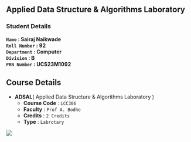 ## Applied Data Structure & Algorithms Laboratory

### Student Details

**`Name` :  Sairaj Naikwade<br>
`Roll Number` :  92<br>
`Department` :  Computer<br>
`Division` :  B<br>
`PRN Number` :  UCS23M1092<br>**

## Course Details

- **ADSAL**( Applied Data Structure & Algorithms Laboratory )
  - **Course Code** : `LCC306`
  - **Faculty** : `Prof A. Bodhe`
  - **Credits** : `2 Credits`
  - **Type** : `Labrotary`

 <img src="https://capsule-render.vercel.app/api?type=waving&color=gradient&height=100&section=footer"/>
